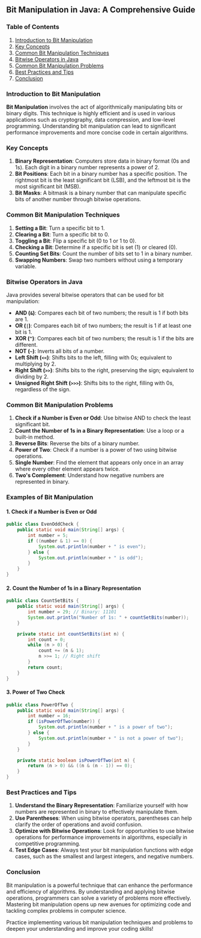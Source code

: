 ## Bit Manipulation in Java: A Comprehensive Guide

### Table of Contents

1. [Introduction to Bit Manipulation](#introduction-to-bit-manipulation)
2. [Key Concepts](#key-concepts)
3. [Common Bit Manipulation Techniques](#common-bit-manipulation-techniques)
4. [Bitwise Operators in Java](#bitwise-operators-in-java)
5. [Common Bit Manipulation Problems](#common-bit-manipulation-problems)
6. [Best Practices and Tips](#best-practices-and-tips)
7. [Conclusion](#conclusion)

### Introduction to Bit Manipulation

**Bit Manipulation** involves the act of algorithmically manipulating bits or binary digits. This technique is highly efficient and is used in various applications such as cryptography, data compression, and low-level programming. Understanding bit manipulation can lead to significant performance improvements and more concise code in certain algorithms.

### Key Concepts

1. **Binary Representation**: Computers store data in binary format (0s and 1s). Each digit in a binary number represents a power of 2.
2. **Bit Positions**: Each bit in a binary number has a specific position. The rightmost bit is the least significant bit (LSB), and the leftmost bit is the most significant bit (MSB).
3. **Bit Masks**: A bitmask is a binary number that can manipulate specific bits of another number through bitwise operations.

### Common Bit Manipulation Techniques

1. **Setting a Bit**: Turn a specific bit to 1.
2. **Clearing a Bit**: Turn a specific bit to 0.
3. **Toggling a Bit**: Flip a specific bit (0 to 1 or 1 to 0).
4. **Checking a Bit**: Determine if a specific bit is set (1) or cleared (0).
5. **Counting Set Bits**: Count the number of bits set to 1 in a binary number.
6. **Swapping Numbers**: Swap two numbers without using a temporary variable.

### Bitwise Operators in Java

Java provides several bitwise operators that can be used for bit manipulation:

- **AND (`&`)**: Compares each bit of two numbers; the result is 1 if both bits are 1.
- **OR (`|`)**: Compares each bit of two numbers; the result is 1 if at least one bit is 1.
- **XOR (`^`)**: Compares each bit of two numbers; the result is 1 if the bits are different.
- **NOT (`~`)**: Inverts all bits of a number.
- **Left Shift (`<<`)**: Shifts bits to the left, filling with 0s; equivalent to multiplying by 2.
- **Right Shift (`>>`)**: Shifts bits to the right, preserving the sign; equivalent to dividing by 2.
- **Unsigned Right Shift (`>>>`)**: Shifts bits to the right, filling with 0s, regardless of the sign.

### Common Bit Manipulation Problems

1. **Check if a Number is Even or Odd**: Use bitwise AND to check the least significant bit.
2. **Count the Number of 1s in a Binary Representation**: Use a loop or a built-in method.
3. **Reverse Bits**: Reverse the bits of a binary number.
4. **Power of Two**: Check if a number is a power of two using bitwise operations.
5. **Single Number**: Find the element that appears only once in an array where every other element appears twice.
6. **Two's Complement**: Understand how negative numbers are represented in binary.

### Examples of Bit Manipulation

#### 1. Check if a Number is Even or Odd

```java
public class EvenOddCheck {
    public static void main(String[] args) {
        int number = 5;
        if ((number & 1) == 0) {
            System.out.println(number + " is even");
        } else {
            System.out.println(number + " is odd");
        }
    }
}
```

#### 2. Count the Number of 1s in a Binary Representation

```java
public class CountSetBits {
    public static void main(String[] args) {
        int number = 29; // Binary: 11101
        System.out.println("Number of 1s: " + countSetBits(number));
    }

    private static int countSetBits(int n) {
        int count = 0;
        while (n > 0) {
            count += (n & 1);
            n >>= 1; // Right shift
        }
        return count;
    }
}
```

#### 3. Power of Two Check

```java
public class PowerOfTwo {
    public static void main(String[] args) {
        int number = 16;
        if (isPowerOfTwo(number)) {
            System.out.println(number + " is a power of two");
        } else {
            System.out.println(number + " is not a power of two");
        }
    }

    private static boolean isPowerOfTwo(int n) {
        return (n > 0) && ((n & (n - 1)) == 0);
    }
}
```

### Best Practices and Tips

1. **Understand the Binary Representation**: Familiarize yourself with how numbers are represented in binary to effectively manipulate them.
2. **Use Parentheses**: When using bitwise operators, parentheses can help clarify the order of operations and avoid confusion.
3. **Optimize with Bitwise Operations**: Look for opportunities to use bitwise operations for performance improvements in algorithms, especially in competitive programming.
4. **Test Edge Cases**: Always test your bit manipulation functions with edge cases, such as the smallest and largest integers, and negative numbers.

### Conclusion

Bit manipulation is a powerful technique that can enhance the performance and efficiency of algorithms. By understanding and applying bitwise operations, programmers can solve a variety of problems more effectively. Mastering bit manipulation opens up new avenues for optimizing code and tackling complex problems in computer science.

Practice implementing various bit manipulation techniques and problems to deepen your understanding and improve your coding skills!
